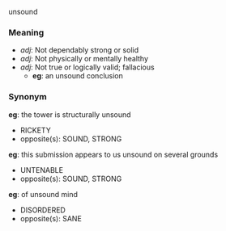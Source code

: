 unsound
### Meaning
+ _adj_: Not dependably strong or solid
+ _adj_: Not physically or mentally healthy
+ _adj_: Not true or logically valid; fallacious
    + __eg__: an unsound conclusion

### Synonym

__eg__: the tower is structurally unsound

+ RICKETY
+ opposite(s): SOUND, STRONG

__eg__: this submission appears to us unsound on several grounds

+ UNTENABLE
+ opposite(s): SOUND, STRONG

__eg__: of unsound mind

+ DISORDERED
+ opposite(s): SANE


